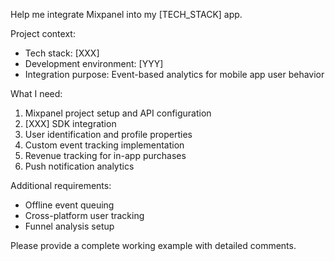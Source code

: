 Help me integrate Mixpanel into my [TECH_STACK] app.

Project context:

- Tech stack: [XXX]
- Development environment: [YYY]
- Integration purpose: Event-based analytics for mobile app user behavior

What I need:

1. Mixpanel project setup and API configuration
2. [XXX] SDK integration
3. User identification and profile properties
4. Custom event tracking implementation
5. Revenue tracking for in-app purchases
6. Push notification analytics

Additional requirements:

- Offline event queuing
- Cross-platform user tracking
- Funnel analysis setup

Please provide a complete working example with detailed comments.
